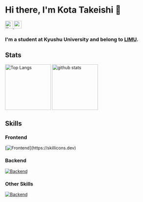 # Hi there, I'm Kota Takeishi 👋

<p align="left">
  <a href="https://github.com/KotaTakeishi">
    <img height="25" src="https://komarev.com/ghpvc/?username=KotaTakeishi" alt="KotaTakeishi" />
  </a>
  <a href="https://github.com/KotaTakeishi">
    <img height="25" src="https://img.shields.io/github/followers/KotaTakeishi?label=follow&logo=github&style=flat" />
  </a>
</p>

### I'm a student at Kyushu University and belong to [LIMU](https://limu.ait.kyushu-u.ac.jp/).

## Stats

<p align="left">
  <img height="150px" src="https://github-readme-stats-git-master-kotatakeishis-projects.vercel.app/api/top-langs/?username=KotaTakeishi&layout=compact&theme=midnight-purple&exclude_repo=github-readme-stats&hide=html,css,scss&count_private=true" alt="Top Langs" />
  <img height="150px" src="https://github-readme-stats-git-master-kotatakeishis-projects.vercel.app/api?username=KotaTakeishi&show_icons=true&theme=midnight-purple&count_private=true" alt="github stats" />
</p>

## Skills

### Frontend

[![Frontend](https://skillicons.dev/icons?i=html,css,js,ts,nextjs,react,redux,jquery,bootstrap,tailwindcss,)](https://skillicons.dev)

### Backend

[![Backend](https://skillicons.dev/icons?i=golang,php,laravel,nodejs,express,python,django,flask,fastapi,ruby,rails)](https://skillicons.dev)

### Other Skills

[![Backend](https://skillicons.dev/icons?i=git,github,githubactions,docker,aws,firebase)](https://skillicons.dev)
